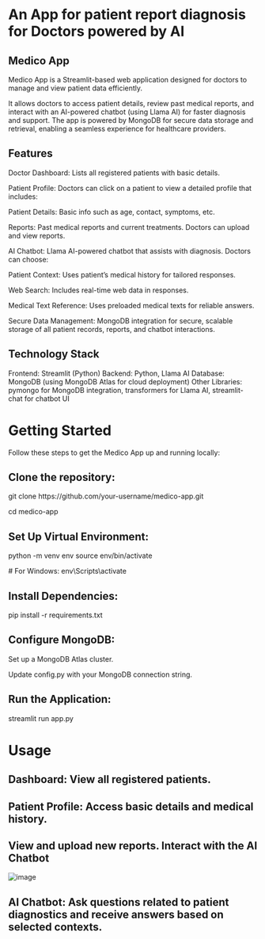<h1> An App for patient report diagnosis for Doctors powered  by AI</h1>

<h2>Medico App</h2>
<p>Medico App is a Streamlit-based web application designed for doctors to manage and view patient data efficiently.</p>
It allows doctors to access patient details, review past medical reports, and interact with an AI-powered chatbot (using Llama AI) for faster diagnosis and support.
The app is powered by MongoDB for secure data storage and retrieval, enabling a seamless experience for healthcare providers.

<h2>Features</h2>
Doctor Dashboard: Lists all registered patients with basic details.

Patient Profile: Doctors can click on a patient to view a detailed profile that includes:

Patient Details: Basic info such as age, contact, symptoms, etc.

Reports: Past medical reports and current treatments. Doctors can upload and view reports.

AI Chatbot: Llama AI-powered chatbot that assists with diagnosis. Doctors can choose:

Patient Context: Uses patient’s medical history for tailored responses.

Web Search: Includes real-time web data in responses.

Medical Text Reference: Uses preloaded medical texts for reliable answers.

Secure Data Management: MongoDB integration for secure, scalable storage of all patient records, reports, and chatbot interactions.

<h2>Technology Stack</h2>

Frontend: Streamlit (Python)
Backend: Python, Llama AI
Database: MongoDB (using MongoDB Atlas for cloud deployment)
Other Libraries: pymongo for MongoDB integration, transformers for Llama AI, streamlit-chat for chatbot UI

<h1>Getting Started</h1>
Follow these steps to get the Medico App up and running locally:

<h2> Clone the repository:</h2> git clone https://github.com/your-username/medico-app.git
                                <p>cd medico-app</p>

<h2>Set Up Virtual Environment:</h2> python -m venv env source env/bin/activate  
                                     <p># For Windows: env\Scripts\activate</p>
<h2>Install Dependencies:</h2> pip install -r requirements.txt

<h2> Configure MongoDB:</h2> Set up a MongoDB Atlas cluster.

Update config.py with your MongoDB connection string.

<h2>Run the Application:</h2>

streamlit run app.py

<h1>Usage</h1>

<h2>Dashboard: View all registered patients.</h2>

<h2>Patient Profile: Access basic details and medical history.</h2>

<h2>View and upload new reports. Interact with the AI Chatbot</h2>

![image](https://github.com/user-attachments/assets/ad859043-4740-4d43-8f1b-42e1157c7bc5)

<h2>AI Chatbot: Ask questions related to patient diagnostics and receive answers based on selected contexts.</h2>
